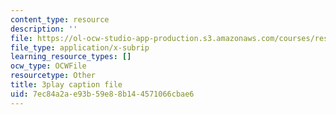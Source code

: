 ```yaml
---
content_type: resource
description: ''
file: https://ol-ocw-studio-app-production.s3.amazonaws.com/courses/res-18-009-learn-differential-equations-up-close-with-gilbert-strang-and-cleve-moler-fall-2015/7ec84a2ae93b59e88b144571066cbae6_0r2L3wTqkBc.vtt
file_type: application/x-subrip
learning_resource_types: []
ocw_type: OCWFile
resourcetype: Other
title: 3play caption file
uid: 7ec84a2a-e93b-59e8-8b14-4571066cbae6
---
```

